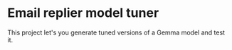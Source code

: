 # Email replier model tuner

This project let's you generate tuned versions of a Gemma model and test it.